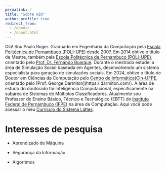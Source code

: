 ```yaml
---
permalink: /
title: "Sobre mim"
author_profile: true
redirect_from: 
  - /about/
  - /about.html
---
```



Olá! Sou Paulo Roger. Graduado em Engenharia da Computação pela [Escola Politécnica de Pernambuco (POLI-UPE)](https://poli.br/) desde 2007. Em 2014 obtive o título de Mestre, também pela [Escola Politécnica de Pernambuco (POLI-UPE)](https://poli.br/), orientado pelo [Prof. Dr. Fernando Buarque](https://fbln.me/). Durante o mestrado estudei a área de Simulação Social baseada em Agentes, desenvolvendo um sistema especialista para geração de simulações sociais. Em 2024, obtive o título de Doutor em Ciências da Computação pelo [Centro de Informática(CIn-UFPE](https://portal.cin.ufpe.br/]), orientado pelo [Prof. George Darmiton](https:/ darmiton.com/). A área de estudo do doutorado foi Inteligência Computacional, especificamente na subárea de Sistemas de Múltiplos Classificadores. Atualmente sou Professor do Ensino Básico, Técnico e Tecnológico (EBTT) do [Instituto Federal de Pernambuco (IFPE)](https://portal.ifpe.edu.br/) na área de Computação. Aqui você pode acessar o meu [Currículo do Sistema Lattes](http://lattes.cnpq.br/7671177677866299).

Interesses de pesquisa
======
- Aprendizado de Máquina

- Segurança da Informação

- Algoritmos